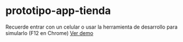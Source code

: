 # prototipo-app-tienda
Recuerde entrar con un celular o usar la herramienta de desarrollo para simularlo (F12 en Chrome)
[Ver demo](https://USHIERU.github.io/prototipo-app-repartidor)